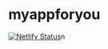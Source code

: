 # myappforyou
[![Netlify Status](https://api.netlify.com/api/v1/badges/202202f1-cf94-47b5-9d2a-2a0d1ed1b75f/deploy-status)](https://app.netlify.com/sites/myappforyou/deploys)n
